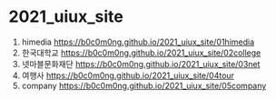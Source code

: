 # 2021_uiux_site
1. himedia https://b0c0m0ng.github.io/2021_uiux_site/01himedia
1. 한국대학교 https://b0c0m0ng.github.io/2021_uiux_site/02college
1. 넷마블문화재단 https://b0c0m0ng.github.io/2021_uiux_site/03net
1. 여행사 https://b0c0m0ng.github.io/2021_uiux_site/04tour
1. company https://b0c0m0ng.github.io/2021_uiux_site/05company

